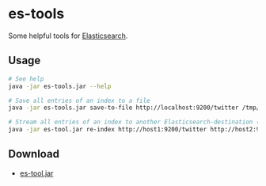 es-tools
========

Some helpful tools for [Elasticsearch](http://www.elasticsearch.org).

## Usage
```bash
# See help
java -jar es-tools.jar --help

# Save all entries of an index to a file
java -jar es-tools.jar save-to-file http://localhost:9200/twitter /tmp/twitter.json

# Stream all entries of an index to another Elasticsearch-destination (same or different instance)
java -jar es-tool.jar re-index http://host1:9200/twitter http://host2:9200/twitter_v2
```

## Download
* [es-tool.jar](https://github.com/Pyppe/es-tools/releases/download/v0.1/es-tools.jar)
